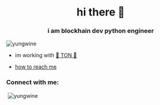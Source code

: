 <h1 align="center">hi there 🍭</h1>
<h3 align="center">i am blockhain dev python engineer</h3>

<p align="left"> <img src="https://komarev.com/ghpvc/?username=yungwine&label=Profile%20views&color=63ace5&style=flat" alt="yungwine" /> </p>

- im working with [💎 TON 💎](https://ton.org)

- [how to reach me](https://t.me/yungwine)

<h3 align="left">Connect with me:</h3>
<p align="left">
</p>

<p>&nbsp;<img align="center" src="https://github-readme-stats.vercel.app/api?username=yungwine&show_icons=true&locale=en" alt="yungwine" /></p>
